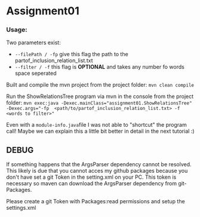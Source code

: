 # Assignment01
### Usage:

Two parameters exist:
- `--filePath / -fp` give this flag the path to the partof_inclusion_relation_list.txt
- `--filter / -f` this flag is **OPTIONAL** and takes any number fo words space seperated

Built and compile the mvn project from the project folder:
`mvn clean compile`

Run the ShowRelationsTree program via mvn in the console from the project folder:
`mvn exec:java -Dexec.mainClass="assignment01.ShowRelationsTree" -Dexec.args="-fp 
<path/to/partof_inclusion_relation_list.txt> -f <words to filter>" `
 
Even with a  `module-info.java`file I was not able to "shortcut" the program call!
Maybe we can explain this a little bit better in detail in the next tutorial :)

## DEBUG
If something happens that the ArgsParser dependency cannot be resolved. This likely
is due that you cannot acces my github packages because you don't have set a
git Token in the setting.xml on your PC. This token is necessary so maven can download
the ArgsParser dependency from git-Packages.

Please create a git Token with Packages:read permissions and setup the settings.xml
